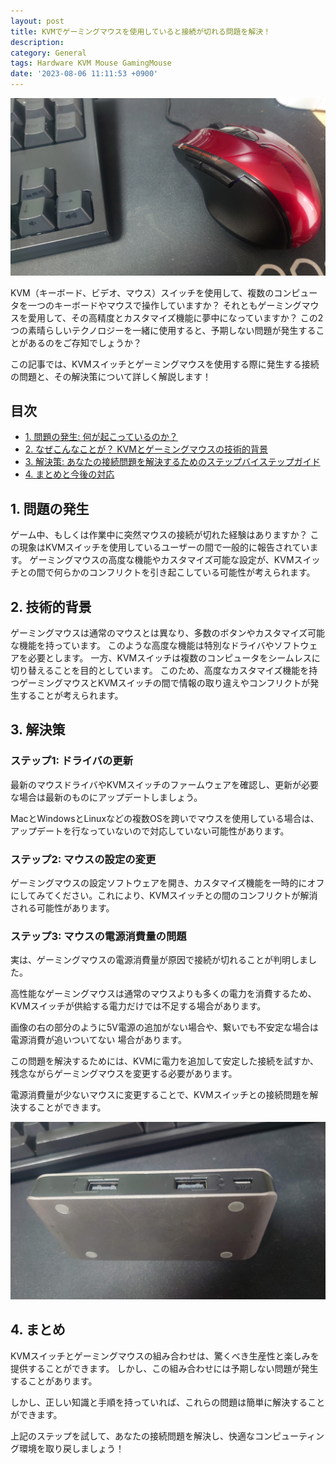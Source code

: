 ```yaml
---
layout: post
title: KVMでゲーミングマウスを使用していると接続が切れる問題を解決！
description:
category: General
tags: Hardware KVM Mouse GamingMouse
date: '2023-08-06 11:11:53 +0900'
---
```

![Alt text](/assets/images/kvmmoucepowerconsumption/DSC_1361.JPG)

KVM（キーボード、ビデオ、マウス）スイッチを使用して、複数のコンピュータを一つのキーボードやマウスで操作していますか？
それともゲーミングマウスを愛用して、その高精度とカスタマイズ機能に夢中になっていますか？
この2つの素晴らしいテクノロジーを一緒に使用すると、予期しない問題が発生することがあるのをご存知でしょうか？

この記事では、KVMスイッチとゲーミングマウスを使用する際に発生する接続の問題と、その解決策について詳しく解説します！

## 目次

- [1. 問題の発生: 何が起こっているのか？](#1-問題の発生)
- [2. なぜこんなことが？ KVMとゲーミングマウスの技術的背景](#2-技術的背景)
- [3. 解決策: あなたの接続問題を解決するためのステップバイステップガイド](#3-解決策)
- [4. まとめと今後の対応](#4-まとめ)

## 1. 問題の発生

ゲーム中、もしくは作業中に突然マウスの接続が切れた経験はありますか？
この現象はKVMスイッチを使用しているユーザーの間で一般的に報告されています。
ゲーミングマウスの高度な機能やカスタマイズ可能な設定が、KVMスイッチとの間で何らかのコンフリクトを引き起こしている可能性が考えられます。

## 2. 技術的背景

ゲーミングマウスは通常のマウスとは異なり、多数のボタンやカスタマイズ可能な機能を持っています。
このような高度な機能は特別なドライバやソフトウェアを必要とします。
一方、KVMスイッチは複数のコンピュータをシームレスに切り替えることを目的としています。
このため、高度なカスタマイズ機能を持つゲーミングマウスとKVMスイッチの間で情報の取り違えやコンフリクトが発生することが考えられます。

## 3. 解決策

### ステップ1: ドライバの更新

最新のマウスドライバやKVMスイッチのファームウェアを確認し、更新が必要な場合は最新のものにアップデートしましょう。

MacとWindowsとLinuxなどの複数OSを跨いでマウスを使用している場合は、アップデートを行なっていないので対応していない可能性があります。

### ステップ2: マウスの設定の変更

ゲーミングマウスの設定ソフトウェアを開き、カスタマイズ機能を一時的にオフにしてみてください。これにより、KVMスイッチとの間のコンフリクトが解消される可能性があります。

### ステップ3: マウスの電源消費量の問題

実は、ゲーミングマウスの電源消費量が原因で接続が切れることが判明しました。

高性能なゲーミングマウスは通常のマウスよりも多くの電力を消費するため、KVMスイッチが供給する電力だけでは不足する場合があります。

画像の右の部分のように5V電源の追加がない場合や、繋いでも不安定な場合は電源消費が追いついてない
場合があります。

この問題を解決するためには、KVMに電力を追加して安定した接続を試すか、残念ながらゲーミングマウスを変更する必要があります。

電源消費量が少ないマウスに変更することで、KVMスイッチとの接続問題を解決することができます。

![Alt text](/assets/images/kvmmoucepowerconsumption/DSC_1362.JPG)

## 4. まとめ

KVMスイッチとゲーミングマウスの組み合わせは、驚くべき生産性と楽しみを提供することができます。
しかし、この組み合わせには予期しない問題が発生することがあります。

しかし、正しい知識と手順を持っていれば、これらの問題は簡単に解決することができます。

上記のステップを試して、あなたの接続問題を解決し、快適なコンピューティング環境を取り戻しましょう！
